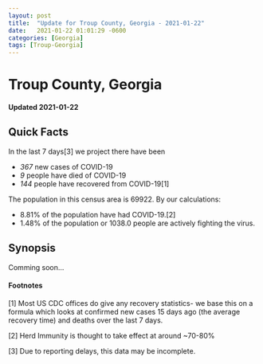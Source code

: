 ```yaml
---
layout: post
title:  "Update for Troup County, Georgia - 2021-01-22"
date:   2021-01-22 01:01:29 -0600
categories: [Georgia]
tags: [Troup-Georgia]
---
```


# Troup County, Georgia
#### Updated 2021-01-22

## Quick Facts

In the last 7 days[3] we project there have been
- *367* new cases of COVID-19
- *9* people have died of COVID-19
- *144* people have recovered from COVID-19[1]

The population in this census area is 69922. By our calculations:
- 8.81% of the population have had COVID-19.[2]
- 1.48% of the population or 1038.0 people are actively fighting the virus.

## Synopsis

Comming soon...


#### Footnotes

[1] Most US CDC offices do give any recovery statistics- we base this on a formula which looks at confirmed new cases
15 days ago (the average recovery time) and deaths over the last 7 days.

[2] Herd Immunity is thought to take effect at around ~70-80%

[3] Due to reporting delays, this data may be incomplete.
 
    